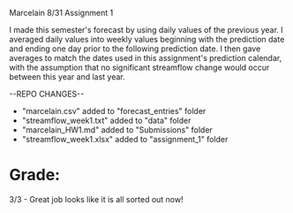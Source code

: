 Marcelain 8/31 Assignment 1

I made this semester's forecast by using daily values of the previous year.  I averaged daily values into weekly values beginning with the prediction date and ending one day prior to the following
	prediction date.  I then gave averages to match the dates used in this assignment's prediction calendar, with the assumption that no significant streamflow change would occur between this
	year and last year.

--REPO CHANGES--
- "marcelain.csv" added to "forecast_entries" folder
- "streamflow_week1.txt" added to "data" folder
- "marcelain_HW1.md" added to "Submissions" folder
- "streamflow_week1.xlsx" added to "assignment_1" folder

# Grade:
3/3 - Great job looks like it is all sorted out now!
